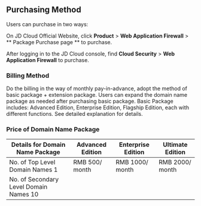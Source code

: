 ## Purchasing Method

Users can purchase in two ways:

On JD Cloud Official Website, click **Product** > **Web Application Firewall** > ** Package Purchase page ** to purchase.

After logging in to the JD Cloud console, find **Cloud Security** > **Web Application Firewall** to purchase.

### Billing Method

Do the billing in the way of monthly pay-in-advance, adopt the method of basic package + extension package. Users can expand the domain name package as needed after purchasing basic package.
Basic Package includes: Advanced Edition, Enterprise Edition, Flagship Edition, each with different functions. See detailed explanation for details.

### Price of Domain Name Package

| Details for Domain Name Package       | Advanced Edition    | Enterprise Edition    | Ultimate Edition    |
| ---------------- | --------- | --------- | --------- |
| No. of Top Level Domain Names   1 | RMB 500/ month | RMB 1000/ month | RMB 2000/ month |
| No. of Secondary Level Domain Names 10  |           |           |           |

 